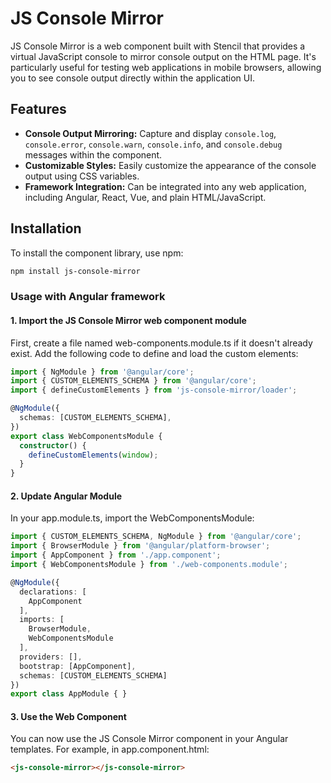 # JS Console Mirror

JS Console Mirror is a web component built with Stencil that provides a virtual JavaScript console to mirror console output on the HTML page. It's particularly useful for testing web applications in mobile browsers, allowing you to see console output directly within the application UI.

## Features

- **Console Output Mirroring:** Capture and display `console.log`, `console.error`, `console.warn`, `console.info`, and `console.debug` messages within the component.
- **Customizable Styles:** Easily customize the appearance of the console output using CSS variables.
- **Framework Integration:** Can be integrated into any web application, including Angular, React, Vue, and plain HTML/JavaScript.

## Installation

To install the component library, use npm:

```bash
npm install js-console-mirror
```

### Usage with Angular framework

#### 1. Import the JS Console Mirror web component module

First, create a file named web-components.module.ts if it doesn't already exist. Add the following code to define and load the custom elements:

```typescript
import { NgModule } from '@angular/core';
import { CUSTOM_ELEMENTS_SCHEMA } from '@angular/core';
import { defineCustomElements } from 'js-console-mirror/loader';

@NgModule({
  schemas: [CUSTOM_ELEMENTS_SCHEMA],
})
export class WebComponentsModule {
  constructor() {
    defineCustomElements(window);
  }
}
```

#### 2. Update Angular Module
In your app.module.ts, import the WebComponentsModule:

```typescript
import { CUSTOM_ELEMENTS_SCHEMA, NgModule } from '@angular/core';
import { BrowserModule } from '@angular/platform-browser';
import { AppComponent } from './app.component';
import { WebComponentsModule } from './web-components.module';

@NgModule({
  declarations: [
    AppComponent
  ],
  imports: [
    BrowserModule,
    WebComponentsModule
  ],
  providers: [],
  bootstrap: [AppComponent],
  schemas: [CUSTOM_ELEMENTS_SCHEMA]
})
export class AppModule { }
```

#### 3. Use the Web Component
You can now use the JS Console Mirror component in your Angular templates. For example, in app.component.html:

```html
<js-console-mirror></js-console-mirror>
```